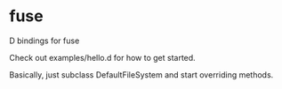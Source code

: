 fuse
====

D bindings for fuse

Check out examples/hello.d for how to get started.

Basically, just subclass DefaultFileSystem and start overriding methods.
